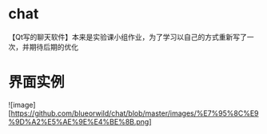 # chat
【Qt写的聊天软件】本来是实验课小组作业，为了学习以自己的方式重新写了一次，并期待后期的优化
# 界面实例
![image][https://github.com/blueorwild/chat/blob/master/images/%E7%95%8C%E9%9D%A2%E5%AE%9E%E4%BE%8B.png]
